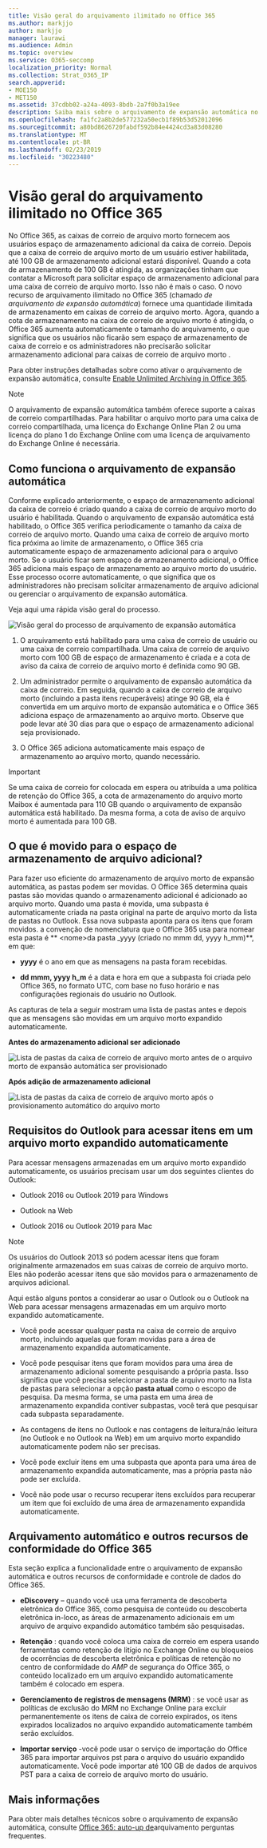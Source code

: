 ```yaml
---
title: Visão geral do arquivamento ilimitado no Office 365
ms.author: markjjo
author: markjjo
manager: laurawi
ms.audience: Admin
ms.topic: overview
ms.service: O365-seccomp
localization_priority: Normal
ms.collection: Strat_O365_IP
search.appverid:
- MOE150
- MET150
ms.assetid: 37cdbb02-a24a-4093-8bdb-2a7f0b3a19ee
description: Saiba mais sobre o arquivamento de expansão automática no Office 365, que fornece armazenamento de arquivo ilimitado para caixas de correio do Exchange Online.
ms.openlocfilehash: fa1fc2a8b2de577232a50ecb1f89b53d52012096
ms.sourcegitcommit: a80bd8626720fabdf592b84e4424cd3a83d08280
ms.translationtype: MT
ms.contentlocale: pt-BR
ms.lasthandoff: 02/23/2019
ms.locfileid: "30223480"
---
```

# <a name="overview-of-unlimited-archiving-in-office-365"></a>Visão geral do arquivamento ilimitado no Office 365

No Office 365, as caixas de correio de arquivo morto fornecem aos usuários espaço de armazenamento adicional da caixa de correio. Depois que a caixa de correio de arquivo morto de um usuário estiver habilitada, até 100 GB de armazenamento adicional estará disponível. Quando a cota de armazenamento de 100 GB é atingida, as organizações tinham que contatar a Microsoft para solicitar espaço de armazenamento adicional para uma caixa de correio de arquivo morto. Isso não é mais o caso. O novo recurso de arquivamento ilimitado no Office 365 (chamado *de arquivamento de expansão automática*) fornece uma quantidade ilimitada de armazenamento em caixas de correio de arquivo morto. Agora, quando a cota de armazenamento na caixa de correio de arquivo morto é atingida, o Office 365 aumenta automaticamente o tamanho do arquivamento, o que significa que os usuários não ficarão sem espaço de armazenamento de caixa de correio e os administradores não precisarão solicitar armazenamento adicional para caixas de correio de arquivo morto .
  
Para obter instruções detalhadas sobre como ativar o arquivamento de expansão automática, consulte [Enable Unlimited Archiving in Office 365](enable-unlimited-archiving.md).
  
> [!NOTE]
> O arquivamento de expansão automática também oferece suporte a caixas de correio compartilhadas. Para habilitar o arquivo morto para uma caixa de correio compartilhada, uma licença do Exchange Online Plan 2 ou uma licença do plano 1 do Exchange Online com uma licença de arquivamento do Exchange Online é necessária. 
  
## <a name="how-auto-expanding-archiving-works"></a>Como funciona o arquivamento de expansão automática

Conforme explicado anteriormente, o espaço de armazenamento adicional da caixa de correio é criado quando a caixa de correio de arquivo morto do usuário é habilitada. Quando o arquivamento de expansão automática está habilitado, o Office 365 verifica periodicamente o tamanho da caixa de correio de arquivo morto. Quando uma caixa de correio de arquivo morto fica próxima ao limite de armazenamento, o Office 365 cria automaticamente espaço de armazenamento adicional para o arquivo morto. Se o usuário ficar sem espaço de armazenamento adicional, o Office 365 adiciona mais espaço de armazenamento ao arquivo morto do usuário. Esse processo ocorre automaticamente, o que significa que os administradores não precisam solicitar armazenamento de arquivo adicional ou gerenciar o arquivamento de expansão automática. 
  
Veja aqui uma rápida visão geral do processo.
  
![Visão geral do processo de arquivamento de expansão automática](media/74355385-d990-44fe-8a87-6c3639d1f63f.png)
  
1. O arquivamento está habilitado para uma caixa de correio de usuário ou uma caixa de correio compartilhada. Uma caixa de correio de arquivo morto com 100 GB de espaço de armazenamento é criada e a cota de aviso da caixa de correio de arquivo morto é definida como 90 GB.
    
2. Um administrador permite o arquivamento de expansão automática da caixa de correio. Em seguida, quando a caixa de correio de arquivo morto (incluindo a pasta itens recuperáveis) atinge 90 GB, ela é convertida em um arquivo morto de expansão automática e o Office 365 adiciona espaço de armazenamento ao arquivo morto. Observe que pode levar até 30 dias para que o espaço de armazenamento adicional seja provisionado.
    
3. O Office 365 adiciona automaticamente mais espaço de armazenamento ao arquivo morto, quando necessário.
  
> [!IMPORTANT]
> Se uma caixa de correio for colocada em espera ou atribuída a uma política de retenção do Office 365, a cota de armazenamento do arquivo morto Maibox é aumentada para 110 GB quando o arquivamento de expansão automática está habilitado. Da mesma forma, a cota de aviso de arquivo morto é aumentada para 100 GB.

## <a name="what-gets-moved-to-the-additional-archive-storage-space"></a>O que é movido para o espaço de armazenamento de arquivo adicional?

Para fazer uso eficiente do armazenamento de arquivo morto de expansão automática, as pastas podem ser movidas. O Office 365 determina quais pastas são movidas quando o armazenamento adicional é adicionado ao arquivo morto. Quando uma pasta é movida, uma subpasta é automaticamente criada na pasta original na parte de arquivo morto da lista de pastas no Outlook. Essa nova subpasta aponta para os itens que foram movidos. a convenção de nomenclatura que o Office 365 usa para nomear esta pasta é ** \<nome\>da pasta _yyyy (criado no mmm dd, yyyy h_mm)**, em que: 
  
- **yyyy** é o ano em que as mensagens na pasta foram recebidas. 
    
- **dd mmm, yyyy h_m** é a data e hora em que a subpasta foi criada pelo Office 365, no formato UTC, com base no fuso horário e nas configurações regionais do usuário no Outlook. 
    
As capturas de tela a seguir mostram uma lista de pastas antes e depois que as mensagens são movidas em um arquivo morto expandido automaticamente.
  
 **Antes do armazenamento adicional ser adicionado**
  
![Lista de pastas da caixa de correio de arquivo morto antes de o arquivo morto de expansão automática ser provisionado](media/5d6d6420-e562-4912-aaab-1c111762b3f6.png)
  
 **Após adição de armazenamento adicional**
  
![Lista de pastas da caixa de correio de arquivo morto após o provisionamento automático do arquivo morto](media/c03c5f51-23fa-4fc2-b887-7e7e5cce30da.png)
  
## <a name="outlook-requirements-for-accessing-items-in-an-auto-expanded-archive"></a>Requisitos do Outlook para acessar itens em um arquivo morto expandido automaticamente

Para acessar mensagens armazenadas em um arquivo morto expandido automaticamente, os usuários precisam usar um dos seguintes clientes do Outlook:
  
- Outlook 2016 ou Outlook 2019 para Windows
    
- Outlook na Web 
    
- Outlook 2016 ou Outlook 2019 para Mac 
    
> [!NOTE]
> Os usuários do Outlook 2013 só podem acessar itens que foram originalmente armazenados em suas caixas de correio de arquivo morto. Eles não poderão acessar itens que são movidos para o armazenamento de arquivos adicional. 
  
Aqui estão alguns pontos a considerar ao usar o Outlook ou o Outlook na Web para acessar mensagens armazenadas em um arquivo morto expandido automaticamente.
  
- Você pode acessar qualquer pasta na caixa de correio de arquivo morto, incluindo aquelas que foram movidas para a área de armazenamento expandida automaticamente.
    
- Você pode pesquisar itens que foram movidos para uma área de armazenamento adicional somente pesquisando a própria pasta. Isso significa que você precisa selecionar a pasta de arquivo morto na lista de pastas para selecionar a opção **pasta atual** como o escopo de pesquisa. Da mesma forma, se uma pasta em uma área de armazenamento expandida contiver subpastas, você terá que pesquisar cada subpasta separadamente. 
    
- As contagens de itens no Outlook e nas contagens de leitura/não leitura (no Outlook e no Outlook na Web) em um arquivo morto expandido automaticamente podem não ser precisas.
    
- Você pode excluir itens em uma subpasta que aponta para uma área de armazenamento expandida automaticamente, mas a própria pasta não pode ser excluída.
    
- Você não pode usar o recurso recuperar itens excluídos para recuperar um item que foi excluído de uma área de armazenamento expandida automaticamente.
  
## <a name="auto-expanding-archiving-and-other-office-365-compliance-features"></a>Arquivamento automático e outros recursos de conformidade do Office 365

Esta seção explica a funcionalidade entre o arquivamento de expansão automática e outros recursos de conformidade e controle de dados do Office 365.
  
- **eDiscovery** – quando você usa uma ferramenta de descoberta eletrônica do Office 365, como pesquisa de conteúdo ou descoberta eletrônica in-loco, as áreas de armazenamento adicionais em um arquivo de arquivo expandido automático também são pesquisadas.
    
- **Retenção** : quando você coloca uma caixa de correio em espera usando ferramentas como retenção de litígio no Exchange Online ou bloqueios de ocorrências de descoberta eletrônica e políticas de retenção no centro de conformidade do _AMP_ de segurança do Office 365, o conteúdo localizado em um arquivo expandido automaticamente também é colocado em espera.
    
- **Gerenciamento de registros de mensagens (MRM)** : se você usar as políticas de exclusão do MRM no Exchange Online para excluir permanentemente os itens de caixa de correio expirados, os itens expirados localizados no arquivo expandido automaticamente também serão excluídos.
    
- **Importar serviço** -você pode usar o serviço de importação do Office 365 para importar arquivos pst para o arquivo do usuário expandido automaticamente. Você pode importar até 100 GB de dados de arquivos PST para a caixa de correio de arquivo morto do usuário. 

## <a name="more-information"></a>Mais informações

Para obter mais detalhes técnicos sobre o arquivamento de expansão automática, consulte [Office 365: auto-up de](https://blogs.technet.microsoft.com/exchange/2018/04/09/office-365-auto-expanding-archives-faq/)arquivamento perguntas frequentes.